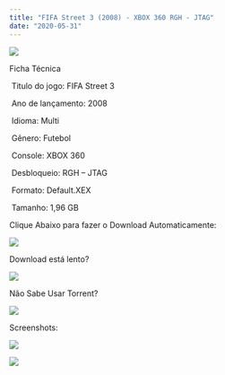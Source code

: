 ```yaml
---
title: "FIFA Street 3 (2008) - XBOX 360 RGH - JTAG"
date: "2020-05-31"
---
```


[![](https://1.bp.blogspot.com/-mcje5ZclfO4/XtPZj7KPZCI/AAAAAAAAIVw/asVJVrP4GwwaHHZp0n86lcz6zFojpZE6gCK4BGAsYHg/s320/51yYp3ia8KL._AC_.jpg)](https://1.bp.blogspot.com/-mcje5ZclfO4/XtPZj7KPZCI/AAAAAAAAIVw/asVJVrP4GwwaHHZp0n86lcz6zFojpZE6gCK4BGAsYHg/51yYp3ia8KL._AC_.jpg)

Ficha Técnica

 Titulo do jogo: FIFA Street 3

 Ano de lançamento: 2008

 Idioma: Multi 

 Gênero: Futebol 

 Console: XBOX 360

 Desbloqueio: RGH – JTAG

 Formato: Default.XEX

 Tamanho: 1,96 GB

Clique Abaixo para fazer o Download Automaticamente:

[![](https://1.bp.blogspot.com/-eNerQjlxWXg/Xsyoy1YwxPI/AAAAAAAAG8o/qs-0XGNQDR4jSn0uGinE3EzKZZ6GoZnEACPcBGAYYCw/s1600/LINK1.png)](https://zee.gl/VPBEhvFv)

Download está lento? 

[![](https://1.bp.blogspot.com/-QBDuGFKyRJI/XsypYtiebuI/AAAAAAAAG8w/2RjkhEnbyOwqZwiSxt3jP8uux5MWubGIACLcBGAsYHQ/s1600/LINK3.png)](https://ultragames-torrents.blogspot.com/2020/05/como-acelerar-torrents.html)

Não Sabe Usar Torrent?

[![](https://1.bp.blogspot.com/-z801RGeeaF0/XsypYEdLUrI/AAAAAAAAG8s/Mg8nVcYZpQox_qkNZQ6YLcR9F0FWCX6FwCPcBGAYYCw/s1600/LINK2.png)](https://ultragames-torrents.blogspot.com/2020/04/como-baixar-jogos-com-o-utorrent.html)

Screenshots:

[![](https://1.bp.blogspot.com/-FgB75BQA_lY/XtPZkcRB-RI/AAAAAAAAIV0/bRqyczk-yHAwlfQvZb-zm0ItPBF1gL1hwCK4BGAsYHg/w400-h225/jogo-fifa-street-3-playstation-3-ps3-futebol-pronta-entrega-D_NQ_NP_696628-MLB30246844749_052019-F.jpg)](https://1.bp.blogspot.com/-FgB75BQA_lY/XtPZkcRB-RI/AAAAAAAAIV0/bRqyczk-yHAwlfQvZb-zm0ItPBF1gL1hwCK4BGAsYHg/jogo-fifa-street-3-playstation-3-ps3-futebol-pronta-entrega-D_NQ_NP_696628-MLB30246844749_052019-F.jpg)

[![](https://1.bp.blogspot.com/-zTWcSJhcMiY/XtPZk_gByCI/AAAAAAAAIV4/efW6_EfUMpwNITnsWWhjMK28hL1TfbYfgCK4BGAsYHg/w400-h225/maxresdefault.jpg)](https://1.bp.blogspot.com/-zTWcSJhcMiY/XtPZk_gByCI/AAAAAAAAIV4/efW6_EfUMpwNITnsWWhjMK28hL1TfbYfgCK4BGAsYHg/maxresdefault.jpg)
